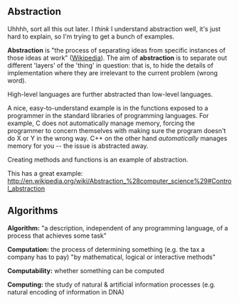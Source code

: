 Abstraction
-----------

Uhhhh, sort all this out later. I *think* I understand abstraction well, it's
just hard to explain, so I'm trying to get a bunch of examples.

**Abstraction** is "the process of separating ideas from specific instances of
those ideas at work" ([Wikipedia](http://en.wikipedia.org/wiki/Abstraction_%28computer_science%29)).
The aim of **abstraction** is to separate out different 'layers' of the 'thing'
in question: that is, to hide the details of implementation where they are
irrelevant to the current problem (wrong word).

High-level languages are further abstracted than low-level languages.

A nice, easy-to-understand example is in the functions exposed to a programmer
in the standard libraries of programming languages. For example, C does not
automatically manage memory, forcing the programmer to concern themselves with
making sure the program doesn't do X or Y in the wrong way. C++ on the other
hand *automatically* manages memory for you -- the issue is abstracted away.

Creating methods and functions is an example of abstraction.

This has a great example: http://en.wikipedia.org/wiki/Abstraction_%28computer_science%29#Control_abstraction


Algorithms
----------

**Algorithm:** "a description, independent of any programming language, of a
               process that achieves some task"

**Computation:** the process of determining something (e.g. the tax a company
                 has to pay) "by mathematical, logical or interactive methods"

**Computability:** whether something can be computed

**Computing:** the study of natural & artificial information processes (e.g.
               natural encoding of information in DNA)

